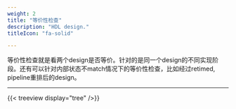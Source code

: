 ```yaml
---
weight: 2
title: "等价性检查"
description: "HDL design."
titleIcon: "fa-solid"

---
```


等价性检查就是看两个design是否等价。针对的是同一个design的不同实现阶段。还有可以针对内部状态不match情况下的等价性检查，比如经过retimed, pipeline重排后的design。

---

{{< treeview
  display="tree"
/>}}

